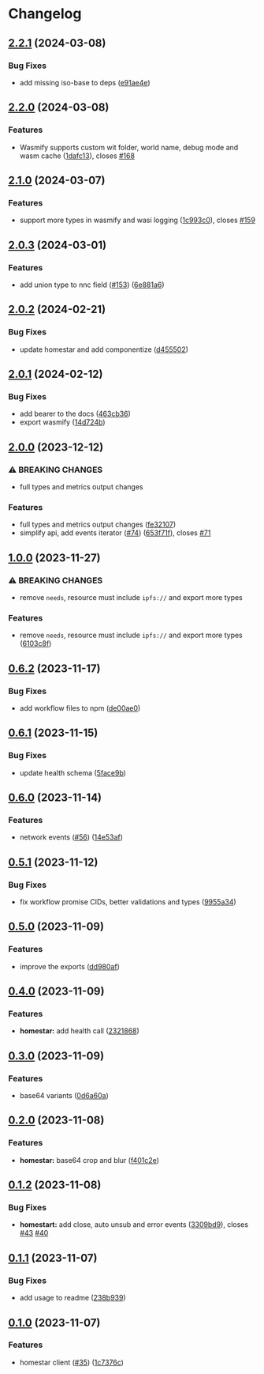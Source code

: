 # Changelog

## [2.2.1](https://github.com/fission-codes/stack/compare/homestar-v2.2.0...homestar-v2.2.1) (2024-03-08)


### Bug Fixes

* add missing iso-base to deps ([e91ae4e](https://github.com/fission-codes/stack/commit/e91ae4eab12063765857f9964d7993530707e865))

## [2.2.0](https://github.com/fission-codes/stack/compare/homestar-v2.1.0...homestar-v2.2.0) (2024-03-08)


### Features

* Wasmify supports custom wit folder, world name, debug mode and wasm cache ([1dafc13](https://github.com/fission-codes/stack/commit/1dafc139db5d164120ddb15e560f39af228648dc)), closes [#168](https://github.com/fission-codes/stack/issues/168)

## [2.1.0](https://github.com/fission-codes/stack/compare/homestar-v2.0.3...homestar-v2.1.0) (2024-03-07)


### Features

* support more types in wasmify and wasi logging ([1c993c0](https://github.com/fission-codes/stack/commit/1c993c0a814b02d4a90e0a095aedff2f31bcd4e5)), closes [#159](https://github.com/fission-codes/stack/issues/159)

## [2.0.3](https://github.com/fission-codes/stack/compare/homestar-v2.0.2...homestar-v2.0.3) (2024-03-01)


### Features

* add union type to nnc field ([#153](https://github.com/fission-codes/stack/issues/153)) ([6e881a6](https://github.com/fission-codes/stack/commit/6e881a618f1e16a82f9f392e31c89ab92435f25d))

## [2.0.2](https://github.com/fission-codes/stack/compare/homestar-v2.0.1...homestar-v2.0.2) (2024-02-21)


### Bug Fixes

* update homestar and add componentize ([d455502](https://github.com/fission-codes/stack/commit/d4555024b0080109a0633dbbd825a92f1cc9fcfa))

## [2.0.1](https://github.com/fission-codes/stack/compare/homestar-v2.0.0...homestar-v2.0.1) (2024-02-12)


### Bug Fixes

* add bearer to the docs ([463cb36](https://github.com/fission-codes/stack/commit/463cb36f22d22b2a31ae7a1cedaba5b38da5de9e))
* export wasmify ([14d724b](https://github.com/fission-codes/stack/commit/14d724b80475165b8f737521ed1cf5d5c5e7c686))

## [2.0.0](https://github.com/fission-codes/stack/compare/homestar-v1.0.0...homestar-v2.0.0) (2023-12-12)


### ⚠ BREAKING CHANGES

* full types and metrics output changes

### Features

* full types and metrics output changes ([fe32107](https://github.com/fission-codes/stack/commit/fe32107146301857d7d39a7db45cc55df27c8eb3))
* simplify api, add events iterator ([#74](https://github.com/fission-codes/stack/issues/74)) ([653f71f](https://github.com/fission-codes/stack/commit/653f71ff57b0e0cb945277e31fbc9e52c068b829)), closes [#71](https://github.com/fission-codes/stack/issues/71)

## [1.0.0](https://github.com/fission-codes/stack/compare/homestar-v0.6.2...homestar-v1.0.0) (2023-11-27)


### ⚠ BREAKING CHANGES

* remove `needs`, resource must include `ipfs://` and export more types

### Features

* remove `needs`, resource must include `ipfs://` and export more types ([6103c8f](https://github.com/fission-codes/stack/commit/6103c8f1db9872a43eb157f644708118ca55f6a9))

## [0.6.2](https://github.com/fission-codes/stack/compare/homestar-v0.6.1...homestar-v0.6.2) (2023-11-17)


### Bug Fixes

* add workflow files to npm ([de00ae0](https://github.com/fission-codes/stack/commit/de00ae0f1f50ce4fc1121dc0821fa98c6efa99ca))

## [0.6.1](https://github.com/fission-codes/stack/compare/homestar-v0.6.0...homestar-v0.6.1) (2023-11-15)


### Bug Fixes

* update health schema ([5face9b](https://github.com/fission-codes/stack/commit/5face9bc3fb0943298c43f390607ed9dbbd022db))

## [0.6.0](https://github.com/fission-codes/stack/compare/homestar-v0.5.1...homestar-v0.6.0) (2023-11-14)


### Features

* network events ([#56](https://github.com/fission-codes/stack/issues/56)) ([14e53af](https://github.com/fission-codes/stack/commit/14e53af9272e29b3a07d3953a755b6052c073b95))

## [0.5.1](https://github.com/fission-codes/stack/compare/homestar-v0.5.0...homestar-v0.5.1) (2023-11-12)


### Bug Fixes

* fix workflow promise CIDs, better validations and types ([9955a34](https://github.com/fission-codes/stack/commit/9955a34a3c0c70f6769111b75e7bd23506745521))

## [0.5.0](https://github.com/fission-codes/stack/compare/homestar-v0.4.0...homestar-v0.5.0) (2023-11-09)


### Features

* improve the exports ([dd980af](https://github.com/fission-codes/stack/commit/dd980afa496c59a27c7eff0e9a4ce908cd2fbf38))

## [0.4.0](https://github.com/fission-codes/stack/compare/homestar-v0.3.0...homestar-v0.4.0) (2023-11-09)


### Features

* **homestar:** add health call ([2321868](https://github.com/fission-codes/stack/commit/23218684b51c3b60f54ac3962246fefea894b0f3))

## [0.3.0](https://github.com/fission-codes/stack/compare/homestar-v0.2.0...homestar-v0.3.0) (2023-11-09)


### Features

* base64 variants ([0d6a60a](https://github.com/fission-codes/stack/commit/0d6a60a29b48d8c4e8e9eb85bffe554c21335537))

## [0.2.0](https://github.com/fission-codes/stack/compare/homestar-v0.1.2...homestar-v0.2.0) (2023-11-08)


### Features

* **homestar:** base64 crop and blur ([f401c2e](https://github.com/fission-codes/stack/commit/f401c2eaa190a135b485adf17222fb58ef9a0697))

## [0.1.2](https://github.com/fission-codes/stack/compare/homestar-v0.1.1...homestar-v0.1.2) (2023-11-08)


### Bug Fixes

* **homestart:** add close, auto unsub and error events ([3309bd9](https://github.com/fission-codes/stack/commit/3309bd929abb51d1529088fbe81886750e51ec74)), closes [#43](https://github.com/fission-codes/stack/issues/43) [#40](https://github.com/fission-codes/stack/issues/40)

## [0.1.1](https://github.com/fission-codes/stack/compare/homestar-v0.1.0...homestar-v0.1.1) (2023-11-07)


### Bug Fixes

* add usage to readme ([238b939](https://github.com/fission-codes/stack/commit/238b939f94f3335be184889b3f854b9dd420ebad))

## [0.1.0](https://github.com/fission-codes/stack/compare/homestar-v0.0.1...homestar-v0.1.0) (2023-11-07)


### Features

* homestar client ([#35](https://github.com/fission-codes/stack/issues/35)) ([1c7376c](https://github.com/fission-codes/stack/commit/1c7376c715b412dc3f30f95c56f9b6a71d444a2b))
